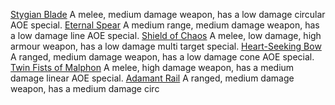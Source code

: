 [Stygian Blade](Stygian_Blade.md)
A melee, medium damage weapon, has a low damage circular AOE special.
[Eternal Spear](Eternal_Spear.md)
A medium range, medium damage weapon, has a low damage line AOE special.
[Shield of Chaos](Shield_of_Chaos.md)
A melee, low damage, high armour weapon, has a low damage multi target special.
[Heart-Seeking Bow](Heart-Seeking_Bow.md)
A ranged, medium damage weapon, has a low damage cone AOE special.
[Twin Fists of Malphon](Twin_Fists_of_Malphon.md)
A melee, high damage weapon, has a medium damage linear AOE special.
[Adamant Rail](Adamant_Rail.md)
A ranged, medium damage weapon, has a medium damage circ

